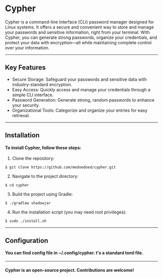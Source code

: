 #  Cypher

Cypher is a command-line interface (CLI) password manager designed for Linux systems. It offers a secure and convenient way to store and manage your passwords and sensitive information, right from your terminal. With Cypher, you can generate strong passwords, organize your credentials, and protect your data with encryption—all while maintaining complete control over your information.

-------

## Key Features


- Secure Storage: Safeguard your passwords and sensitive data with industry-standard encryption.
- Easy Access: Quickly access and manage your credentials through a simple CLI interface.
 -  Password Generation: Generate strong, random passwords to enhance your security.
 -   Organizational Tools: Categorize and organize your entries for easy retrieval.
-----
## Installation

#### To install Cypher, follow these steps:

1.    Clone the repository:

   ``` shell
$ git clone https://github.com/medoedoed/cypher.git
```

2. Navigate to the project directory:

```shell
$ cd cypher
```
3. Build the project using Gradle:

```shell
$ ./gradlew shadowjar
```
  4. Run the installation script (you may need root privileges):

```shell
$ sudo ./install.sh
```

----
## Configuration

#### You can find config file in ~/.config/cypher. t's a standard toml file.

----

#### Cypher is an open-source project. Contributions are welcome!
